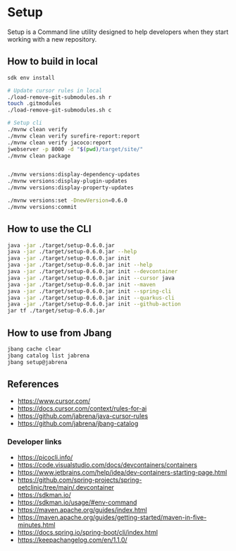 # Setup

Setup is a Command line utility designed to help developers when they start working with a new repository.

## How to build in local

```bash
sdk env install

# Update cursor rules in local
./load-remove-git-submodules.sh r
touch .gitmodules
./load-remove-git-submodules.sh c

# Setup cli
./mvnw clean verify 
./mvnw clean verify surefire-report:report
./mvnw clean verify jacoco:report
jwebserver -p 8000 -d "$(pwd)/target/site/"
./mvnw clean package


./mvnw versions:display-dependency-updates
./mvnw versions:display-plugin-updates
./mvnw versions:display-property-updates

./mvnw versions:set -DnewVersion=0.6.0
./mvnw versions:commit
```

## How to use the CLI

```bash
java -jar ./target/setup-0.6.0.jar
java -jar ./target/setup-0.6.0.jar --help
java -jar ./target/setup-0.6.0.jar init
java -jar ./target/setup-0.6.0.jar init --help
java -jar ./target/setup-0.6.0.jar init --devcontainer
java -jar ./target/setup-0.6.0.jar init --cursor java
java -jar ./target/setup-0.6.0.jar init --maven
java -jar ./target/setup-0.6.0.jar init --spring-cli
java -jar ./target/setup-0.6.0.jar init --quarkus-cli
java -jar ./target/setup-0.6.0.jar init --github-action
jar tf ./target/setup-0.6.0.jar
```

## How to use from Jbang

```bash
jbang cache clear
jbang catalog list jabrena
jbang setup@jabrena
```

## References

- https://www.cursor.com/
- https://docs.cursor.com/context/rules-for-ai
- https://github.com/jabrena/java-cursor-rules
- https://github.com/jabrena/jbang-catalog

### Developer links

- https://picocli.info/
- https://code.visualstudio.com/docs/devcontainers/containers
- https://www.jetbrains.com/help/idea/dev-containers-starting-page.html
- https://github.com/spring-projects/spring-petclinic/tree/main/.devcontainer
- https://sdkman.io/
- https://sdkman.io/usage/#env-command
- https://maven.apache.org/guides/index.html
- https://maven.apache.org/guides/getting-started/maven-in-five-minutes.html
- https://docs.spring.io/spring-boot/cli/index.html
- https://keepachangelog.com/en/1.1.0/
